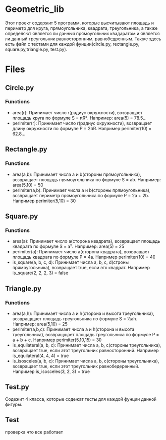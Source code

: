 # Geometric_lib
Этот проект содержит 5 программ, которые высчитывают площадь и периметр для круга, прямоугольника, квадрата, треугольника, а также определяют является ли данный прямоугольник квадаратом и является ли данный треугольник равносторонним, равнобедренным. Также здесь есть файл с тестами для каждой фунции(circle.py, rectangle.py, square.py,triangle.py, test.py).

# Files
## Circle.py
### Functions
 - area(r): Принимает число r(радиус окружности), возвращает площадь круга по формуле S = πR². Например: area(5) = 78.5...
 - perimiter(r): Принимает число r(радиус окружности), возвращает длину окружности по формуле P = 2πR. Например perimiter(10) = 62.8...
## Rectangle.py
### Functions
 - area(a,b): Принимает числа a и b(стороны прямоугольника), возвращает площадь прямоугольника по формуле S = ab. Например: area(5,10) = 50
 - perimiter(a,b): Принимает числа a и b(стороны прямоугольника), возвращает периметр прямоугольника по формуле P = 2a + 2b. Например perimiter(5,10) = 30
## Square.py
### Functions
 - area(a): Принимает число a(сторона квадрата), возвращает площадь квадрата по формуле S = a². Например: area(5) = 25
 - perimiter(a): Принимает число a(сторона квадрата), возвращает площадь квадрата по формуле P = 4a. Например perimiter(10) = 40
 - is_square(a, b, c, d): Принимает числа a, b, c, d(строны прямоугольника), возвращает true, если это квадрат. Например is_square(2, 2, 2, 3) = false
 ## Triangle.py
### Functions
 - area(a,h): Принимает числа a и h(сторона и высота треугольника), возвращщает площадь треугольника по формуле S = ½ah. Например: area(5,10) = 25
 - perimiter(a,b,c): Принимает числа a и h(сторона и высота треугольника), возвращщает площадь треугольника по формуле P = a + b + c. Например perimiter(5,10,15) = 30
 - is_equilateral(a, b, c): Принимает числа a, b, c(стороны треугольника), возвращает true, если этот треугольник равносторонний. Например is_equilateral(4, 4, 4) = true
 - is_isosceles(a, b, c): Принимает числа a, b, c(стороны треугольника), возвращает true, если этот треугольник равнобедеренный. Например is_isosceles(3, 2, 3) = true
 ## Test.py
 Содежит 4 класса, которые содежат тесты для каждой фунции данной фигуры.

 ## Test
 проверка что все работает
  